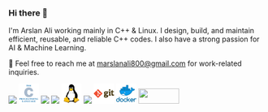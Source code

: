 ### Hi there 👋

I'm Arslan Ali working mainly in C++ & Linux. I design, build, and maintain efficient, reusable, and reliable C++ codes. I also have a strong passion for AI & Machine Learning. 

💬 Feel free to reach me at marslanali800@gmail.com for work-related inquiries.

<code><img height="40" src="https://github.com/Marslanali/marslanali/blob/master/img/cplusplus.png"></code>
<code><img height="40" src="https://raw.githubusercontent.com/github/explore/80688e429a7d4ef2fca1e82350fe8e3517d3494d/topics/c/c.png"></code>
<code><img height="40" src="https://github.com/Marslanali/marslanali/blob/master/img/python.png"></code>
<code><img height="40" src="https://github.com/Marslanali/marslanali/blob/master/img/csharp.png"></code>
<code><img height="40" src="https://raw.githubusercontent.com/github/explore/80688e429a7d4ef2fca1e82350fe8e3517d3494d/topics/linux/linux.png"></code>
<code><img height="40" src="https://github.com/Marslanali/marslanali/blob/master/img/clion.png"></code>
<code><img height="40" src="https://raw.githubusercontent.com/github/explore/80688e429a7d4ef2fca1e82350fe8e3517d3494d/topics/git/git.png"></code>
<code><img height="40" src="https://raw.githubusercontent.com/github/explore/80688e429a7d4ef2fca1e82350fe8e3517d3494d/topics/docker/docker.png"></code>
<code><img height="30" width ="80" src="https://github.com/Marslanali/marslanali/blob/master/img/jira.png"></code>
<!--
<img src="https://media.giphy.com/media/WUlplcMpOCEmTGBtBW/giphy.gif" width="50">

**Marslanali/marslanali** is a ✨ _special_ ✨ repository because its `README.md` (this file) appears on your GitHub profile.

Here are some ideas to get you started:

- 🔭 I’m currently working on C++ ...
- 🌱 I’m currently learning ...
- 👯 I’m looking to collaborate on ...
- 🤔 I’m looking for help with ...

- 📫 How to reach me: ...
- 😄 Pronouns: ...
- ⚡ Fun fact: ...
-->
